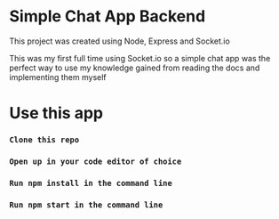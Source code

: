 # Simple Chat App Backend

This project was created using Node, Express and Socket.io

This was my first full time using Socket.io so a simple chat app was the perfect way to use my knowledge gained from reading the docs and implementing them myself

# Use this app

### `Clone this repo`

### `Open up in your code editor of choice`

### `Run npm install in the command line`

### `Run npm start in the command line`